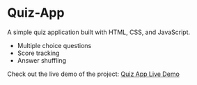 # Quiz-App

A simple quiz application built with HTML, CSS, and JavaScript.

- Multiple choice questions
- Score tracking
- Answer shuffling

Check out the live demo of the project: [Quiz App Live Demo](https://catalina-tech.github.io/Quiz-App/)


